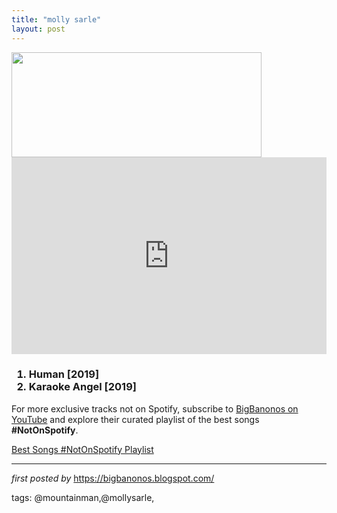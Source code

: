 ```yaml
---
title: "molly sarle"
layout: post
---
```

<div class="separator" >
<a href="https://images.theskinny.co.uk/assets/production/000/139/572/139572_widescreen.3.jpg" imageanchor="1"><img border="0" data-original-height="340" data-original-width="800" height="168" src="https://images.theskinny.co.uk/assets/production/000/139/572/139572_widescreen.3.jpg" width="400" /></a></div>
<div class="separator" >
</div>
<iframe allow="accelerometer; autoplay; encrypted-media; gyroscope; picture-in-picture" allowfullscreen="" frameborder="0" height="315" src="https://www.youtube.com/embed/videoseries?list=PLtuNtuTatqI3MjWPyswnE5RweYHxjzZvr" width="100%"></iframe><br />
<h3>
<ol>
<li>
Human [2019]</li>
<li>
Karaoke Angel [2019]</li>
</ol>
</h3>


<!--Subscribe and Playlist Links-->
<div>
    <p>For more exclusive tracks not on Spotify, subscribe to <a href="https://www.youtube.com/@BigBanonos" target="_blank">BigBanonos on YouTube</a> and explore their curated playlist of the best songs <strong>#NotOnSpotify</strong>.</p>
    <p><a href="https://www.youtube.com/playlist?list=PLtuNtuTatqI0kFahUCbtbfenC_ET5O_tr" target="_blank">Best Songs #NotOnSpotify Playlist<br /></a></p></div>

<hr />

<p><em>first posted by</em> <a href="https://bigbanonos.blogspot.com/" rel="noopener" target="_new">https://bigbanonos.blogspot.com/</a></p>

<p>tags: @mountainman,@mollysarle,</p>
